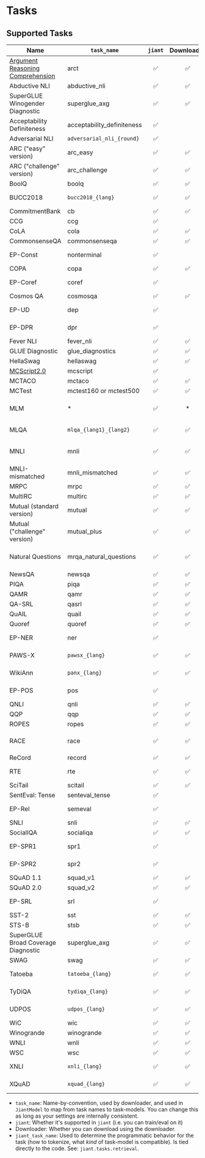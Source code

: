 # Tasks

## Supported Tasks

| Name | `task_name` | `jiant` | Downloader | `jiant_task_name` | Misc |
|---|---|:---:|:---:|---|---|
| [Argument Reasoning Comprehension](https://arxiv.org/abs/1708.01425) | arct | ✅ | ✅ | arct | [Github](https://github.com/UKPLab/argument-reasoning-comprehension-task) |
| Abductive NLI | abductive_nli | ✅ | ✅ | abductive_nli |  |
| SuperGLUE Winogender Diagnostic | superglue_axg | ✅ | ✅ | superglue_axg | SuperGLUE |
| Acceptability Definiteness | acceptability_definiteness | ✅ |  | acceptability_definiteness | Function Words |
| Adversarial NLI | `adversarial_nli_{round}` | ✅ |  | adversarial_nli | 3 rounds |
| ARC ("easy" version) | arc_easy | ✅ | ✅ | arc_easy | [site](https://allenai.org/data/arc) |
| ARC ("challenge" version) | arc_challenge | ✅ | ✅ | arc_challenge | [site](https://allenai.org/data/arc) |
| BoolQ | boolq | ✅ | ✅ | boolq | SuperGLUE |
| BUCC2018 | `bucc2018_{lang}` | ✅ | ✅ | bucc2018 | XTREME, multi-lang |
| CommitmentBank | cb | ✅ | ✅ | cb | SuperGLUE |
| CCG | ccg | ✅ |  | ccg |  |
| CoLA | cola | ✅ | ✅ | cola | GLUE |
| CommonsenseQA | commonsenseqa | ✅ | ✅ | commonsenseqa |  |
| EP-Const | nonterminal | ✅ |  | nonterminal | Edge-Probing |
| COPA | copa | ✅ | ✅ | copa | SuperGLUE |
| EP-Coref | coref | ✅ |  | coref | Edge-Probing |
| Cosmos QA | cosmosqa | ✅ | ✅ | cosmosqa |  |
| EP-UD | dep | ✅ |  | dep | Edge-Probing |
| EP-DPR | dpr | ✅ |  | dpr | Edge-Probing |
| Fever NLI | fever_nli | ✅ | ✅ | fever_nli |  |
| GLUE Diagnostic | glue_diagnostics | ✅ | ✅ | glue_diagnostics | GLUE |
| HellaSwag | hellaswag | ✅ | ✅ | hellaswag |  |
| [MCScript2.0](https://arxiv.org/pdf/1905.09531.pdf) | mcscript | ✅ |  | mcscript | [data](https://my.hidrive.com/share/wdnind8pp5#$/) |
| MCTACO | mctaco | ✅ | ✅ | mctaco |  |
| MCTest | mctest160 or mctest500 | ✅ | ✅ | mctest | [data](https://mattr1.github.io/mctest/data.html) |
| MLM | * | ✅ | * | mlm_simple | See task-specific notes. |
| MLQA | `mlqa_{lang1}_{lang2}` | ✅ | ✅ | mlqa | XTREME, multi-lang |
| MNLI | mnli | ✅ | ✅ | mnli | GLUE, MNLI-matched |
| MNLI-mismatched | mnli_mismatched | ✅ | ✅ | mnli_mismatched | GLUE |
| MRPC | mrpc | ✅ | ✅ | mrpc | GLUE |
| MultiRC | multirc | ✅ | ✅ | multirc | SuperGLUE |
| Mutual (standard version) | mutual | ✅ | ✅ | mutual | [site](https://github.com/Nealcly/MuTual) |
| Mutual ("challenge" version) | mutual_plus | ✅ | ✅ | mutual_plus | [site](https://github.com/Nealcly/MuTual) |
| Natural Questions | mrqa_natural_questions | ✅ | ✅ | mrqa_natural_questions | [MRQA](https://mrqa.github.io/) version of task |
| NewsQA | newsqa | ✅ | ✅ | newsqa |  |
| PIQA | piqa | ✅ | ✅ | piqa | [PIQA](https://yonatanbisk.com/piqa/) |
| QAMR | qamr | ✅ | ✅ | qamr |  |
| QA-SRL | qasrl | ✅ | ✅ | qasrl |  |
| QuAIL | quail | ✅ | ✅ | quail | [site](http://text-machine.cs.uml.edu/lab2/projects/quail/) |
| Quoref | quoref | ✅ | ✅ | quoref |  |
| EP-NER | ner | ✅ |  | ner | Edge-Probing |
| PAWS-X | `pawsx_{lang}` | ✅ | ✅ | pawsx | XTREME, multi-lang |
| WikiAnn | `panx_{lang}` | ✅ | ✅ | panx | XTREME, multi-lang |
| EP-POS | pos | ✅ |  | pos | Edge-Probing |
| QNLI | qnli | ✅ | ✅ | qnli | GLUE |
| QQP | qqp | ✅ | ✅ | qqp | GLUE |
| ROPES | ropes | ✅ | ✅ | ropes |  |
| RACE | race | ✅ | ✅ | race | `race`, `race_middle`, `race_high` |
| ReCord | record | ✅ | ✅ | record | SuperGLUE |
| RTE | rte | ✅ | ✅ | rte | GLUE, SuperGLUE |
| SciTail | scitail | ✅ | ✅ | scitail |  |
| SentEval: Tense | senteval_tense | ✅ |  | senteval_tense | SentEval |
| EP-Rel | semeval | ✅ |  | semeval | Edge-Probing |
| SNLI | snli | ✅ | ✅ | snli |  |
| SocialIQA | socialiqa | ✅ | ✅ | socialiqa |  |
| EP-SPR1 | spr1 | ✅ |  | spr1 | Edge-Probing |
| EP-SPR2 | spr2 | ✅ |  | spr2 | Edge-Probing |
| SQuAD 1.1 | squad_v1 | ✅ | ✅ | squad |  |
| SQuAD 2.0 | squad_v2 | ✅ | ✅ | squad |  |
| EP-SRL | srl | ✅ |  | srl | Edge-Probing |
| SST-2 | sst | ✅ | ✅ | sst | GLUE |
| STS-B | stsb | ✅ | ✅ | stsb | GLUE |
| SuperGLUE Broad Coverage Diagnostic | superglue_axg | ✅ | ✅ | superglue_axg | SuperGLUE |
| SWAG | swag | ✅ | ✅ | swag |  |
| Tatoeba | `tatoeba_{lang}` | ✅ | ✅ | tatoeba | XTREME, multi-lang |
| TyDiQA | `tydiqa_{lang}` | ✅ | ✅ | tydiqa | XTREME, multi-lang |
| UDPOS | `udpos_{lang}` | ✅ | ✅ | udpos | XTREME, multi-lang |
| WiC | wic | ✅ | ✅ | wic | SuperGLUE |
| Winogrande | winogrande | ✅ | ✅ | winogrande | |
| WNLI | wnli | ✅ | ✅ | wnli | GLUE |
| WSC | wsc | ✅ | ✅ | wsc | SuperGLUE |
| XNLI | `xnli_{lang}` | ✅ | ✅ | xnli | XTREME, multi-lang |
| XQuAD | `xquad_{lang}` | ✅ | ✅ | xquad | XTREME, multi-lang |

* `task_name`: Name-by-convention, used by downloader, and used in `JiantModel` to map from task names to task-models. You can change this as long as your settings are internally consistent.
* `jiant`: Whether it's supported in `jiant` (i.e. you can train/eval on it)
* Downloader: Whether you can download using the downloader.
* `jiant_task_name`: Used to determine the programmatic behavior for the task (how to tokenize, what *kind* of task-model is compatible). Is tied directly to the code. See: `jiant.tasks.retrieval`.
